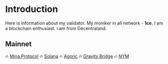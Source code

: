 # Introduction
Here is information about my validator. My moniker in all network - **1ce**. I am a blockchain enthusiast. i am from Decentraland.
## Mainnet
:fire: [Mina Protocol](https://mina.staketab.com/mainnet/validator/B62qpwXadr3bwPsV5M7NSTZUGRaED3FPy4Ju517PqTZWWfjS8h2dy9K)
:fire: [Solana](https://www.validators.app/?q=Cr3NTaeoAVcT2qJsXxyx3V3XraVWD7Mje3TGzvK9xwsq&network=mainnet&order=&refresh=&commit=Search)
:fire: [Agoric](https://explorer-test.agoric.nodes.guru/validator/agoricvaloper19zqc6h7d3lff204rsr02qzxceea7kule54j0hw)
:fire: [Gravity Bridge](https://www.mintscan.io/gravity-bridge/validators/gravityvaloper1xuegmnp2q89nf0y2gt8fwn6c0tghrpnw7px2as)
:fire: [NYM](https://mixnet.explorers.guru/mixnode/BVDVtmNbZRgPKU81uBkrgfj5TnhtZqQcPAwxD48jcfMd)
